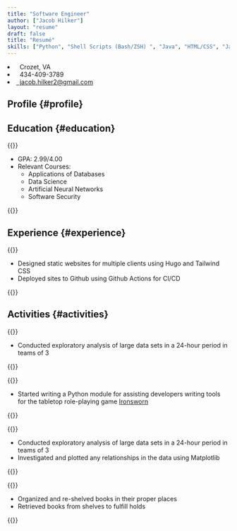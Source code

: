 ```yaml
---
title: "Software Engineer"
author: ["Jacob Hilker"]
layout: "resume"
draft: false
title: "Resumé"
skills: ["Python", "Shell Scripts (Bash/ZSH) ", "Java", "HTML/CSS", "JavaScript", "PostgreSQL", "Object-oriented design"]
---
```


<div class="flex justify-between mb-1.5">
<li class="list-none"><i class="fas fa-home"></i>&nbsp;&nbsp;Crozet, VA</li>
<li class="list-none"><i class="fas fa-mobile-alt"></i>&nbsp;&nbsp;434-409-3789</li>
<li class="list-none ">
        <a href="mailto:jacob.hilker2@gmail.com" class="!no-underline !text-slate-700 dark:!text-slate-300 hover:!text-royal-600 dark:hover:!text-royal-400"><span class="mr-3"><i class="fas fa-envelope"></i>&nbsp;&nbsp;jacob.hilker2@gmail.com</span></li></a>
</div>

## Profile {#profile}


## Education {#education}



{{<cventry title="BS, Computer Science" start="2017-08-22" end="2021-05-09" employer="University of Mary Washington" location="Fredericksburg, VA">}}
-   GPA: 2.99/4.00
-   Relevant Courses:
    -   Applications of Databases
    -   Data Science
    -   Artificial Neural Networks
    -   Software Security


{{</cventry>}}


## Experience {#experience}



{{<cventry title="Web Developer" start="2022-01-28" end="" employer="Freelance" location="Remote">}}
-   Designed static websites for multiple clients using Hugo and Tailwind CSS
-   Deployed sites to Github using Github Actions for CI/CD


{{</cventry>}}


## Activities {#activities}



{{<cventry title="DataThon" date="April 2021" employer="University of Mary Washington" location="Remote">}}
-   Conducted exploratory analysis of large data sets in a 24-hour period in teams of 3

{{</cventry>}}



{{<cventry title="Hackathon" date="March 2021" employer="University of Mary Washington" location="Remote">}}
-   Started writing a Python module for assisting developers writing tools for the tabletop role-playing game [Ironsworn](https://ironswornrpg.com)

{{</cventry>}}



{{<cventry title="DataFest" date="Spring 2019" employer="University of Mary Washington" location="Fredericksburg, VA">}}
-   Conducted exploratory analysis of large data sets in a 24-hour period in teams of 3
-   Investigated and plotted any relationships in the data using Matplotlib

{{</cventry>}}



{{<cventry title="Volunteer" start="2014-07-14" end="2017-07-17" employer="Crozet Library" location="Crozet, VA">}}
-   Organized and re-shelved books in their proper places
-   Retrieved books from shelves to fulfill holds


{{</cventry>}}
